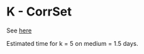 # K - CorrSet

See [here](https://willcrichton.net/notes/k-corrset/)

Estimated time for k = 5 on medium = 1.5 days.